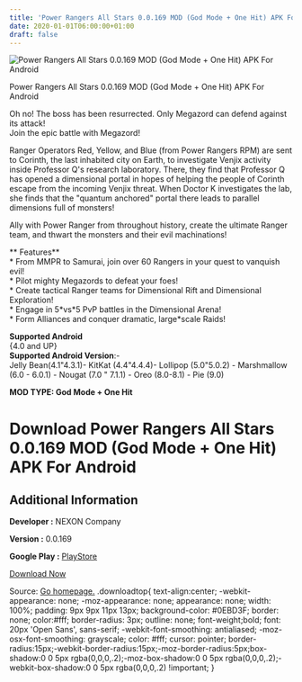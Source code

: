 ```yaml
---
title: 'Power Rangers All Stars 0.0.169 MOD (God Mode + One Hit) APK For Android'
date: 2020-01-01T06:00:00+01:00
draft: false
---
```


![Power Rangers All Stars 0.0.169 MOD (God Mode + One Hit) APK For Android](https://i0.wp.com/apkhome.net/wp-content/uploads/2019/11/Power-Rangers.png "Power Rangers All Stars 0.0.169 MOD (God Mode + One Hit) APK For Android")

  

Power Rangers All Stars 0.0.169 MOD (God Mode + One Hit) APK For Android

Oh no! The boss has been resurrected. Only Megazord can defend against its attack!  
Join the epic battle with Megazord!

Ranger Operators Red, Yellow, and Blue (from Power Rangers RPM) are sent to Corinth, the last inhabited city on Earth, to investigate Venjix activity inside Professor Q's research laboratory. There, they find that Professor Q has opened a dimensional portal in hopes of helping the people of Corinth escape from the incoming Venjix threat. When Doctor K investigates the lab, she finds that the "quantum anchored" portal there leads to parallel dimensions full of monsters!

Ally with Power Ranger from throughout history, create the ultimate Ranger team, and thwart the monsters and their evil machinations!

** Features**  
\* From MMPR to Samurai, join over 60 Rangers in your quest to vanquish evil!  
\* Pilot mighty Megazords to defeat your foes!  
\* Create tactical Ranger teams for Dimensional Rift and Dimensional Exploration!  
\* Engage in 5\*vs\*5 PvP battles in the Dimensional Arena!  
\* Form Alliances and conquer dramatic, large\*scale Raids!

**Supported Android**  
{4.0 and UP}  
**Supported Android Version**:-  
Jelly Bean(4.1"4.3.1)- KitKat (4.4"4.4.4)- Lollipop (5.0"5.0.2) - Marshmallow (6.0 - 6.0.1) - Nougat (7.0 " 7.1.1) - Oreo (8.0-8.1) - Pie (9.0)

**MOD TYPE: God Mode + One Hit**

Download Power Rangers All Stars 0.0.169 MOD (God Mode + One Hit) APK For Android
=================================================================================

Additional Information
----------------------

**Developer :** NEXON Company

**Version :** 0.0.169

**Google Play :** [PlayStore](https://play.google.com/store/apps/details?id=com.nexon.pr)

  

[Download Now](https://store4app.co/post/power-rangers-all-stars-0-0-169-mod-god-mode-one-hit-apk-for-android_1573743085)

  
Source: [Go homepage.](https://store4app.co/post/power-rangers-all-stars-0-0-169-mod-god-mode-one-hit-apk-for-android_1573743085) .downloadtop{ text-align:center; -webkit-appearance: none; -moz-appearance: none; appearance: none; width: 100%; padding: 9px 9px 11px 13px; background-color: #0EBD3F; border: none; color:#fff; border-radius: 3px; outline: none; font-weight;bold; font: 20px 'Open Sans', sans-serif; -webkit-font-smoothing: antialiased; -moz-osx-font-smoothing: grayscale; color: #fff; cursor: pointer; border-radius:15px;-webkit-border-radius:15px;-moz-border-radius:5px;box-shadow:0 0 5px rgba(0,0,0,.2);-moz-box-shadow:0 0 5px rgba(0,0,0,.2);-webkit-box-shadow:0 0 5px rgba(0,0,0,.2) !important; }